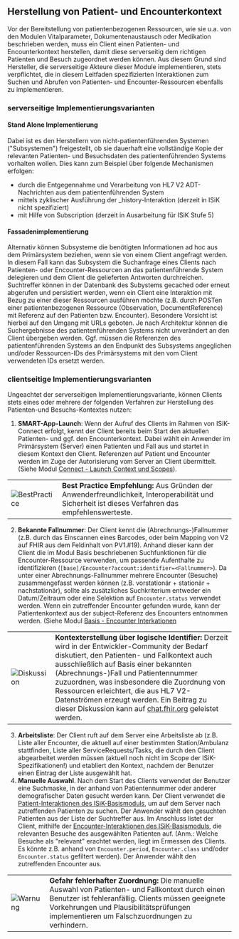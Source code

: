 ## Herstellung von Patient- und Encounterkontext

Vor der Bereitstellung von patientenbezogenen Ressourcen, wie sie u.a. von den Modulen Vitalparameter, Dokumentenaustausch oder Medikation beschrieben werden, muss ein Client einen Patienten- und Encounterkontext herstellen, damit diese serverseitig dem richtigen Patienten und Besuch zugeordnet werden können. Aus diesem Grund sind Hersteller, die serverseitige Akteure dieser Module implementieren, stets verpflichtet, die in diesem Leitfaden spezifizierten Interaktionen zum Suchen und Abrufen von Patienten- und Encounter-Ressourcen ebenfalls zu implementieren.

### serverseitige Implementierungsvarianten

#### Stand Alone Implementierung
Dabei ist es den Herstellern von nicht-patientenführenden Systemen ("Subsystemen") freigestellt, ob sie dauerhaft eine vollständige Kopie der relevanten Patienten- und Besuchsdaten des patientenführenden Systems vorhalten wollen. 
Dies kann zum Beispiel über folgende Mechanismen erfolgen:
* durch die Entgegennahme und Verarbeitung von HL7 V2 ADT-Nachrichten aus dem patientenführenden System
* mittels zyklischer Ausführung der _history-Interaktion (derzeit in ISiK nicht spezifiziert) 
* mit Hilfe von Subscription (derzeit in Ausarbeitung für ISiK Stufe 5)

#### Fassadenimplementierung
Alternativ können Subsysteme die benötigten Informationen ad hoc aus dem Primärsystem beziehen, wenn sie von einem Client angefragt werden. In diesem Fall kann das Subsystem die Suchanfrage eines Clients nach Patienten- oder Encounter-Ressourcen an das patientenführende System delegieren und dem Client die gelieferten Antworten durchreichen. Suchtreffer können in der Datenbank des Subystems gecached oder erneut abgerufen und persistiert werden, wenn ein Client eine Interaktion mit Bezug zu einer dieser Ressourcen ausführen möchte (z.B. durch POSTen einer patientenbezogenen Ressource (Observation, DocumentReference) mit Referenz auf den Patienten bzw. Encounter).
Besondere Vorsicht ist hierbei auf den Umgang mit URLs geboten. Je nach Architektur können die Suchergebnisse des patientenführenden Systems nicht unverändert an den Client übergeben werden. Ggf. müssen die Referenzen des patientenführenden Systems an den Endpunkt des Subsystems angeglichen und/oder Ressourcen-IDs des Primärsystems mit den vom Client verwendeten IDs ersetzt werden.

### clientseitige Implementierungsvarianten
Ungeachtet der serverseitigen Implementierungsvariante, können Clients stets eines oder mehrere der folgenden Verfahren zur Herstellung des Patienten-und Besuchs-Kontextes nutzen:

1. **SMART-App-Launch**: Wenn der Aufruf des Clients im Rahmen von ISiK-Connect erfolgt, kennt der Client bereits beim Start den aktuellen Patienten- und ggf. den Encounterkontext. Dabei wählt ein Anwender im Primärsystem (Server) einen Patienten und Fall aus und startet in diesem Kontext den Client. Referenzen auf Patient und Encounter werden im Zuge der Autorisierung vom Server an Client übermittelt. (Siehe Modul [Connect - Launch Context und Scopes](https://simplifier.net/guide/isik-connect-v4/ImplementationGuide-markdown-Conformance-ConformanceScopesKontexte?version=current)). 

| |  |
|---------|---------------------|
|![BestPractice](https://wiki.hl7.de/images/thumb/Bestpractice.svg/75px-Bestpractice.svg.png)|**Best Practice Empfehlung:** Aus Gründen der Anwenderfreundlichkeit, Interoperabilität und Sicherheit ist dieses Verfahren das empfehlenswerteste. |

2. **Bekannte Fallnummer**: Der Client kennt die (Abrechnungs-)Fallnummer (z.B. durch das Einscannen eines Barcodes, oder beim Mapping von V2 auf FHIR aus dem Feldinhalt von PV1.#19). Anhand dieser kann der Client die im Modul Basis beschriebenen Suchfunktionen für die Encounter-Ressource verwenden, um passende Aufenthalte zu identifizieren (`[base]/Encounter?account:identifier=<Fallnummer>`). Da unter einer Abrechnungs-Fallnummer mehrere Encounter (Besuche) zusammengefasst werden können (z.B. vorstationär + stationär + nachstationär), sollte als zusätzliches Suchkriterium entweder ein Datum/Zeitraum oder eine Selektion auf `Encounter.status` verwendet werden. Wenn ein zutreffender Encounter gefunden wurde, kann der Patientenkontext aus der subject-Referenz des Encounters entnommen werden. (Siehe Modul [Basis - Encounter Interkationen](https://simplifier.net/guide/isik-basis-401/Einfuehrung/Datenobjekte/Datenobjekte_Kontakt?version=4.0.1#Encounter_Interaktionen)

| |  |
|---------|---------------------|
|![Diskussion](https://wiki.hl7.de/images/thumb/Faq.svg/75px-Faq.svg.png)|**Kontexterstellung über logische Identifier:** Derzeit wird in der Entwickler-Community der Bedarf diskutiert, den Patienten- und Fallkontext auch ausschließlich auf Basis einer bekannten (Abrechnungs-)Fall und Patientennummer zuzuordnen, was insbesondere die Zuordnung von Ressourcen erleichtert, die aus HL7 V2-Datenströmen erzeugt werden. Ein Beitrag zu dieser Diskussion kann auf [chat.fhir.org](https://chat.fhir.org/#narrow/channel/287581-german.2Fisik/topic/.5BDOK.2C.20VITAL.2C.20MED.5D.20Herstellung.20von.20Patienten-.20und.20Fallkontext) geleistet werden. |

3. **Arbeitsliste**: Der Client ruft auf dem Server eine Arbeitsliste ab (z.B. Liste aller Encounter, die aktuell auf einer bestimmten Station/Ambulanz stattfinden, Liste aller ServiceRequests/Tasks, die durch den Client abgearbeitet werden müssen (aktuell noch nicht im Scope der ISiK-Spezifikationen!) und etabliert den Kontext, nachdem der Benutzer einen Eintrag der Liste ausgewählt hat.
4. **Manuelle Auswahl**. Nach dem Start des Clients verwendet der Benutzer eine Suchmaske, in der anhand von Patientennummer oder anderer demografischer Daten gesucht werden kann. Der Client verwendet die [Patient-Interaktionen des ISiK-Basismoduls](https://simplifier.net/guide/isik-basis-401/Einfuehrung/Datenobjekte/Datenobjekte_Patient?version=4.0.1#Patient_Interaktionen), um auf dem Server nach zutreffenden Patienten zu suchen. Der Anwender wählt den gesuchten Patienten aus der Liste der Suchtreffer aus. Im Anschluss listet der Client, mithilfe der [Encounter-Interaktionen des ISiK-Basismoduls](https://simplifier.net/guide/isik-basis-401/Einfuehrung/Datenobjekte/Datenobjekte_Kontakt?version=4.0.1#Encounter_Interaktionen), die relevanten Besuche des ausgewählten Patienten auf. (Anm.: Welche Besuche als "relevant" erachtet werden, liegt im Ermessen des Clients. Es könnte z.B. anhand von `Encounter.period`, `Encounter.class` und/oder `Encounter.status` gefiltert werden). Der Anwender wählt den zutreffenden Encounter aus.

|  | |
|---------|---------------------|
| ![Warnung](https://wiki.hl7.de/images/thumb/Attention_icon.svg/75px-Attention_icon.svg.png) |  **Gefahr fehlerhafter Zuordnung:** Die manuelle Auswahl von Patienten- und Fallkontext durch einen Benutzer ist fehleranfällig. Clients müssen geeignete Vorkehrungen und Plausibilitätsprüfungen implementieren um Falschzuordnungen zu verhindern.|



